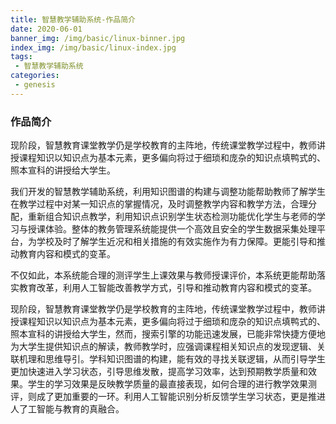 ```yaml
---
title: 智慧教学辅助系统-作品简介
date: 2020-06-01
banner_img: /img/basic/linux-binner.jpg
index_img: /img/basic/linux-index.jpg
tags: 
 - 智慧教学辅助系统
categories:
 - genesis
---
```


### 作品简介

现阶段，智慧教育课堂教学仍是学校教育的主阵地，传统课堂教学过程中，教师讲授课程知识以知识点为基本元素，更多偏向将过于细琐和庞杂的知识点填鸭式的、照本宣科的讲授给大学生。

我们开发的智慧教学辅助系统，利用知识图谱的构建与调整功能帮助教师了解学生在教学过程中对某一知识点的掌握情况，及时调整教学内容和教学方法，合理分配，重新组合知识点教学，利用知识点识别学生状态检测功能优化学生与老师的学习与授课体验。整体的教务管理系统能提供一个高效且安全的学生数据采集处理平台，为学校及时了解学生近况和相关措施的有效实施作为有力保障。更能引导和推动教育内容和模式的变革。

不仅如此，本系统能合理的测评学生上课效果与教师授课评价，本系统更能帮助落实教育改革，利用人工智能改善教学方式，引导和推动教育内容和模式的变革。

现阶段，智慧教育课堂教学仍是学校教育的主阵地，传统课堂教学过程中，教师讲授课程知识以知识点为基本元素，更多偏向将过于细琐和庞杂的知识点填鸭式的、照本宣科的讲授给大学生，然而，搜索引擎的功能迅速发展，已能非常快捷方便地为大学生提供知识点的解读，教师教学时，应强调课程相关知识点的发现逻辑、关联机理和思维导引。学科知识图谱的构建，能有效的寻找关联逻辑，从而引导学生更加快速进入学习状态，引导思维发散，提高学习效率，达到预期教学质量和效果。学生的学习效果是反映教学质量的最直接表现，如何合理的进行教学效果测评，则成了更加重要的一环。利用人工智能识别分析反馈学生学习状态，更是推进人了工智能与教育的真融合。